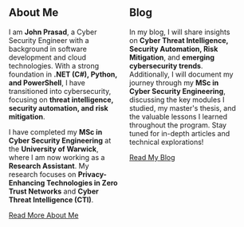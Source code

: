 
<div class="content-container">
  <div class="content-box">
    <h2>About Me</h2>
    <p>I am <strong>John Prasad</strong>, a Cyber Security Engineer with a background in software development and cloud technologies. With a strong foundation in <strong>.NET (C#), Python, and PowerShell</strong>, I have transitioned into cybersecurity, focusing on <strong>threat intelligence, security automation, and risk mitigation</strong>.</p>
    <p>I have completed my <strong>MSc in Cyber Security Engineering</strong> at the <strong>University of Warwick</strong>, where I am now working as a <strong>Research Assistant</strong>. My research focuses on <strong>Privacy-Enhancing Technologies in Zero Trust Networks</strong> and <strong>Cyber Threat Intelligence (CTI)</strong>.</p>
    <p><a href="./about">Read More About Me</a></p>
  </div>
  
  <div class="content-box">
    <h2>Blog</h2>
    <p>In my blog, I will share insights on <strong>Cyber Threat Intelligence, Security Automation, Risk Mitigation</strong>, and <strong>emerging cybersecurity trends</strong>. Additionally, I will document my journey through my <strong>MSc in Cyber Security Engineering</strong>, discussing the key modules I studied, my master's thesis, and the valuable lessons I learned throughout the program. Stay tuned for in-depth articles and technical explorations!</p>
    <p><a href="./blog">Read My Blog</a></p>
  </div>

</div>

<style>
  .content-container {
      display: flex;
      justify-content: space-between;
      gap: 20px;
      max-width: 1200px;
      margin: auto;
      padding: 20px;
  }

  .content-box {
      width: 48%;
  }

  /* Stack into one column on mobile */
  @media (max-width: 768px) {
      .content-container {
          flex-direction: column;
      }

      .content-box {
          width: 100%;
      }
  }
</style>

